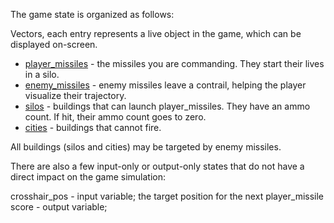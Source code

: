 
The game state is organized as follows:

Vectors, each entry represents a live object in the game, which can be displayed on-screen.

* [player_missiles](player_missile.cljs) - the missiles you are commanding. They start their lives in a silo.
* [enemy_missiles](enemy_missile.cljs) - enemy missiles leave a contrail, helping the player visualize their trajectory.
* [silos](silo.cljs) - buildings that can launch player_missiles. They have an ammo count. If hit, their ammo count goes to zero.
* [cities](cities.cljs) - buildings that cannot fire.

All buildings (silos and cities) may be targeted by enemy missiles.

There are also a few input-only or output-only states that do not have a direct impact on the game simulation:

crosshair_pos - input variable; the target position for the next player_missile
score - output variable; 
